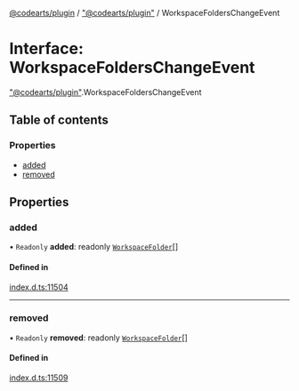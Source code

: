 [@codearts/plugin](../README.md) / ["@codearts/plugin"](../modules/_codearts_plugin_.md) / WorkspaceFoldersChangeEvent

# Interface: WorkspaceFoldersChangeEvent

["@codearts/plugin"](../modules/_codearts_plugin_.md).WorkspaceFoldersChangeEvent

## Table of contents

### Properties

- [added](codearts_plugin_.WorkspaceFoldersChangeEvent.md#added)
- [removed](codearts_plugin_.WorkspaceFoldersChangeEvent.md#removed)

## Properties

### added

• `Readonly` **added**: readonly [`WorkspaceFolder`](codearts_plugin_.WorkspaceFolder.md)[]

#### Defined in

[index.d.ts:11504](https://github.com/huaweicloud/cloudide-plugin-api/blob/a4193a8/index.d.ts#L11504)

___

### removed

• `Readonly` **removed**: readonly [`WorkspaceFolder`](codearts_plugin_.WorkspaceFolder.md)[]

#### Defined in

[index.d.ts:11509](https://github.com/huaweicloud/cloudide-plugin-api/blob/a4193a8/index.d.ts#L11509)

